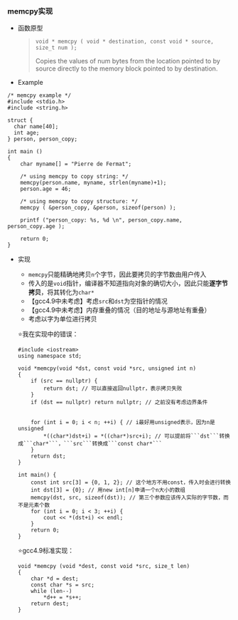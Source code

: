 ### memcpy实现

- 函数原型

    > ```void * memcpy ( void * destination, const void * source, size_t num );``` 
    >
    > Copies the values of num bytes from the location 
    > pointed to by source directly to the memory block 
    > pointed to by destination.

- Example

```
/* memcpy example */
#include <stdio.h>
#include <string.h>

struct {
  char name[40];
  int age;
} person, person_copy;

int main ()
{
    char myname[] = "Pierre de Fermat";

    /* using memcpy to copy string: */
    memcpy(person.name, myname, strlen(myname)+1);
    person.age = 46;

    /* using memcpy to copy structure: */
    memcpy ( &person_copy, &person, sizeof(person) );

    printf ("person_copy: %s, %d \n", person_copy.name, person_copy.age );

    return 0;
}
```

- 实现

    - `memcpy`只能精确地拷贝`n`个字节，因此要拷贝的字节数由用户传入
    - 传入的是`void`指针，编译器不知道指向对象的确切大小，因此只能**逐字节拷贝**，将其转化为`char*`
    - 【gcc4.9中未考虑】考虑`src`和`dst`为空指针的情况
    - 【gcc4.9中未考虑】内存重叠的情况（目的地址与源地址有重叠）
    - 考虑以字为单位进行拷贝

    :star:我在实现中的错误：
    ```
    #include <iostream>
    using namespace std;

    void *memcpy(void *dst, const void *src, unsigned int n)
    {
        if (src == nullptr) {
            return dst; // 可以直接返回nullptr，表示拷贝失败
        }
        if (dst == nullptr) return nullptr; // 之前没有考虑边界条件
            
            
        for (int i = 0; i < n; ++i) { // i最好用unsigned表示，因为n是unsigned
            *((char*)dst+i) = *((char*)src+i); // 可以提前将```dst```转换成```char*```，```src```转换成```const char*```
        }
        return dst;
    }

    int main() {
        const int src[3] = {0, 1, 2}; // 这个地方不用const，传入时会进行转换
        int dst[3] = {0}; // 用new int[n]申请一个n大小的数组
        memcpy(dst, src, sizeof(dst)); // 第三个参数应该传入实际的字节数，而不是元素个数
        for (int i = 0; i < 3; ++i) {
            cout << *(dst+i) << endl;
        }
        return 0;
    }

    ```
    :star:gcc4.9标准实现：
    ```
    void *memcpy (void *dest, const void *src, size_t len)
    {
        char *d = dest;
        const char *s = src;
        while (len--)
            *d++ = *s++;
        return dest;
    }
    ```

